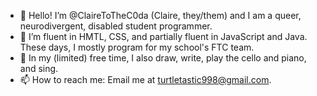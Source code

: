 - 👋 Hello! I’m @ClaireToTheC0da (Claire, they/them) and I am a queer, neurodivergent, disabled student programmer.
- 👀 I’m fluent in HMTL, CSS, and partially fluent in JavaScript and Java. These days, I mostly program for my school's FTC team.
- 🌱 In my (limited) free time, I also draw, write, play the cello and piano, and sing. 
- 📫 How to reach me: Email me at turtletastic998@gmail.com.

<!---
ClaireToTheC0da/ClaireToTheC0da is a ✨ special ✨ repository because its `README.md` (this file) appears on your GitHub profile.
You can click the Preview link to take a look at your changes.
--->
